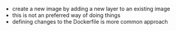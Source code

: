 - create a new image by adding a new layer to an existing image 
- this is not an preferred way of doing things 
- defining changes to the Dockerfile is more common approach 